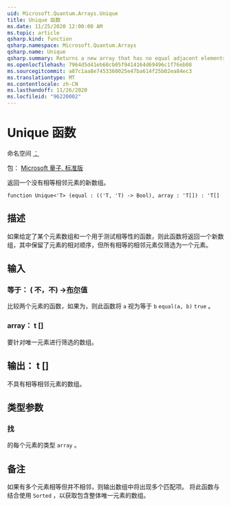 ```yaml
---
uid: Microsoft.Quantum.Arrays.Unique
title: Unique 函数
ms.date: 11/25/2020 12:00:00 AM
ms.topic: article
qsharp.kind: function
qsharp.namespace: Microsoft.Quantum.Arrays
qsharp.name: Unique
qsharp.summary: Returns a new array that has no equal adjacent elements.
ms.openlocfilehash: 7964d5d41eb68cb05f9414164d69496c1f76eb08
ms.sourcegitcommit: a87c1aa8e7453360025e47ba614f25b02ea84ec3
ms.translationtype: MT
ms.contentlocale: zh-CN
ms.lasthandoff: 11/26/2020
ms.locfileid: "96220002"
---
```

# <a name="unique-function"></a>Unique 函数

命名空间 [：](xref:Microsoft.Quantum.Arrays)

包： [Microsoft 量子. 标准版](https://nuget.org/packages/Microsoft.Quantum.Standard)


返回一个没有相等相邻元素的新数组。

```qsharp
function Unique<'T> (equal : (('T, 'T) -> Bool), array : 'T[]) : 'T[]
```


## <a name="description"></a>描述

如果给定了某个元素数组和一个用于测试相等性的函数，则此函数将返回一个新数组，其中保留了元素的相对顺序，但所有相等的相邻元素仅筛选为一个元素。

## <a name="input"></a>输入

### <a name="equal--tt---bool"></a>等于： ( 不，不) ->[布尔](xref:microsoft.quantum.lang-ref.bool)值

比较两个元素的函数，如果为，则此函数将 `a` 视为等于 `b` `equal(a, b)` `true` 。


### <a name="array--t"></a>array： t []

要针对唯一元素进行筛选的数组。



## <a name="output--t"></a>输出： t []

不具有相等相邻元素的数组。

## <a name="type-parameters"></a>类型参数

### <a name="t"></a>找

的每个元素的类型 `array` 。

## <a name="remarks"></a>备注

如果有多个元素相等但并不相邻，则输出数组中将出现多个匹配项。  将此函数与结合使用 `Sorted` ，以获取包含整体唯一元素的数组。